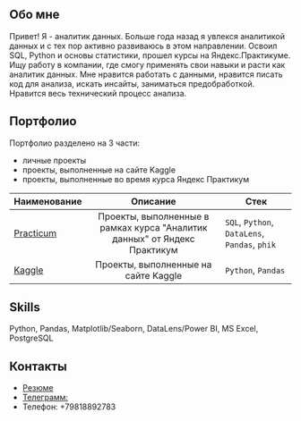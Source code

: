 ## Обо мне
Привет! Я - аналитик данных. Больше года назад я увлекся аналитикой данных и с тех пор активно развиваюсь в этом направлении. Освоил SQL, Python и основы статистики, прошел курсы на Яндекс.Практикуме. Ищу работу в компании, где смогу применять свои навыки и расти как аналитик данных. Мне нравится работать с данными, нравится писать код для анализа, искать инсайты, заниматься предобработкой. Нравится весь технический процесс анализа.

## Портфолио 
Портфолио разделено на 3 части: 
- личные проекты
- проекты, выполненные на сайте Kaggle
- проекты, выполненные во время курса Яндекс Практикум

| Наименование       | Описание                         | Стек              |
| ------------------ | :------------------------------: | ----------------- |
| [Practicum](https://github.com/AlexeyKoznov/Portfolio/tree/main/Practicum)          | Проекты, выполненные в рамках курса "Аналитик данных" от Яндекс Практикум   | `SQL`, `Python`, `DataLens`, `Pandas`, `phik` |
| [Kaggle](https://github.com/AlexeyKoznov/Portfolio/tree/main/Kaggle)             | Проекты, выполненные на сайте Kaggle                                | `Python`, `Pandas`   |

## Skills
Python, Pandas, Matplotlib/Seaborn, DataLens/Power BI, MS Excel, PostgreSQL

## Контакты
- [Резюме](https://spb.hh.ru/resume/772485ccff0e777b510039ed1f444961734a53)
- [Телеграмм:](https://t.me/AlexeyKoznov)
- Телефон: +79818892783
